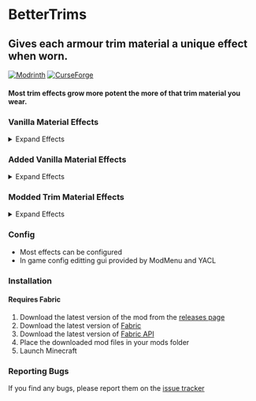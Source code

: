 BetterTrims
================
## Gives each armour trim material a unique effect when worn.

[![Modrinth](https://img.shields.io/modrinth/dt/bettertrims?color=00AF5C&label=downloads&logo=modrinth)](https://modrinth.com/mod/bettertrims)
[![CurseForge](https://cf.way2muchnoise.eu/full_821752_downloads.svg)](https://curseforge.com/minecraft/mc-mods/better-trims)

#### Most trim effects grow more potent the more of that trim material you wear.

### Vanilla Material Effects
<details>
  <summary>Expand Effects</summary>
  
- Quartz
    - Increase bonus experience gained.
- Iron
  - Increase your mining speed. (full set + efficiency 5 netherite pick + haste 2 can instantly mine deepslate).
- Netherite
  - Can't be destroyed by lava or fire, grants damage reduction to fire/lava.
- Redstone
  - Increase your movement speed.
- Copper
  - Swim faster (does not stack with depth strider or dolphin's grace).
- Gold
  - Piglins ignore you.
- Emerald
  - Provides a discount on trades with villagers.
- Diamond
  - Grants extra damage reduction.
- Lapis
  - Pieces are more enchantable.
- Amethyst
  - Chance per piece per second to reduce the duration of a negative potion effect by 1 second, or increase the duration of a positive potion effect by 1 second.
</details>

### Added Vanilla Material Effects
<details>
  <summary>Expand Effects</summary>
  
- Coal
  - Players within 5 blocks will double the cooking speed of furnaces 
- Dragons Breath
  - Share your active potion effects with nearby entities
- Chorus Fruit
  - Chance to dodge attacks from end creatures and tp a short distance
- Echo Shard
  - Reduce the range of detection from skulk sensors 
- Ender Pearl
  - Chance to dodge any damage and tp a short distance
  - Take damage from water and rain
- Fire Charge
  - Entities that hit you will be set ablaze
- Glowstone Dust
  - Chance on application to amplify positive potions by 1 level
- Leather
  - Increase the step height of the wearer
- Nether Brick
  - 2 Trims make blazes ignore you
  - 4 Trims make wither skeletons ignore you but Piglins become enraged 
- Prismarine Shard
  - Guardians ignore you
  - 4 Trims make you immune to the mining fatigue effect from elder guardians
- Rabbit Hide
  - Passive animals don't flee from you, even when struck
- Slime Ball
  - You take less fall damage but take more knockback 
- Enchanted Golden Apple
  - Over time you are granted absorption hearts up to a max
</details>

### Modded Trim Material Effects
<details>
  <summary>Expand Effects</summary>
  
- Platinum
  - Illagers ignore you.
- Silver:
  - Stronger at Night
  - Minor buffs to movement speed, jump height, attack damage, attack speed, damage reduction and improved vision.
</details>

### Config
- Most effects can be configured
- In game config editting gui provided by ModMenu and YACL

### Installation
#### Requires Fabric
1. Download the latest version of the mod from the [releases page](https://modrinth.com/mod/bettertrims/versions)
2. Download the latest version of [Fabric](https://fabricmc.net/use/)
3. Download the latest version of [Fabric API](https://www.curseforge.com/minecraft/mc-mods/fabric-api)
4. Place the downloaded mod files in your mods folder
5. Launch Minecraft

### Reporting Bugs
If you find any bugs, please report them on the [issue tracker](https://github.com/Benjamin-Norton/BetterTrims/issues)
